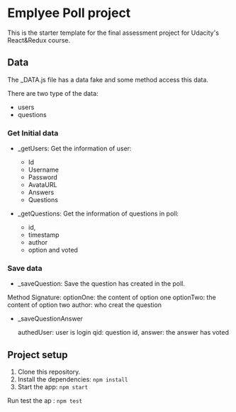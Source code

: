 # Emplyee Poll project

This is the starter template for the final assessment project for Udacity's React&Redux course.

## Data 
The _DATA.js file has a data fake and some method access this data.

There are two type of the data:
 - users
 - questions
 

### Get Initial data
 - _getUsers: Get the information of user:
	+ Id
	+ Username
	+ Password
	+ AvataURL
	+ Answers
	+ Questions
  
 - _getQuestions: Get the information of questions in poll:
	+ id,
	+ timestamp
	+ author
	+ option and voted
 
 
### Save data
 - _saveQuestion: Save the question has created in the poll.
 
 Method Signature:
	optionOne: the content of option one
	optionTwo: the content of option two
	author: who creat the question
	
 - _saveQuestionAnswer
 
	authedUser: user is login 
	qid: question id,
	answer: the answer has voted
	
## Project setup
1. Clone this repository.
2. Install the dependencies: `npm install`
3. Start the app: `npm start`

Run test the ap : `npm test`
	